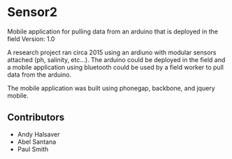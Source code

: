 # Sensor2
Mobile application for pulling data from an arduino that is deployed in the field
Version: 1.0

A research project ran circa 2015 using an ardiuno with modular sensors attached (ph, salinity, etc...). The arduino could be deployed in the field and a mobile application using bluetooth could be used by a field worker to pull data from the arduino.

The mobile application was built using phonegap, backbone, and jquery mobile.

## Contributors
- Andy Halsaver
- Abel Santana
- Paul Smith
